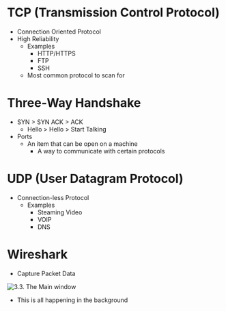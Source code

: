 # TCP (Transmission Control Protocol)

- Connection Oriented Protocol
- High Reliability
    - Examples
        - HTTP/HTTPS
        - FTP
        - SSH
    - Most common protocol to scan for

# Three-Way Handshake

- SYN > SYN ACK > ACK
    - Hello > Hello > Start Talking
- Ports
    - An item that can be open on a machine
        - A way to communicate with certain protocols

# UDP (User Datagram Protocol)

- Connection-less Protocol
    - Examples
        - Steaming Video
        - VOIP
        - DNS

# Wireshark

- Capture Packet Data

![3.3. The Main window](../_resources/646737a560f54647c23144c41db21667)

- This is all happening in the background